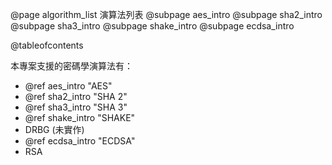 @page algorithm_list 演算法列表
@subpage aes_intro
@subpage sha2_intro
@subpage sha3_intro
@subpage shake_intro
@subpage ecdsa_intro

@tableofcontents

本專案支援的密碼學演算法有：
- @ref aes_intro "AES"
- @ref sha2_intro "SHA 2"
- @ref sha3_intro "SHA 3"
- @ref shake_intro "SHAKE"
- DRBG (未實作)
- @ref ecdsa_intro "ECDSA"
- RSA




